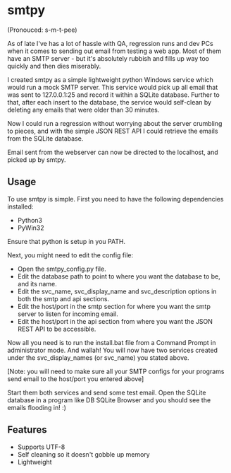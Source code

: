 smtpy
=====

(Pronouced: s-m-t-pee)

As of late I've has a lot of hassle with QA, regression runs and dev PCs when it comes to sending out email from testing a web app.
Most of them have an SMTP server - but it's absolutely rubbish and fills up way too quickly and then dies miserably.

I created smtpy as a simple lightweight python Windows service which would run a mock SMTP server. This service would pick up all email that was sent to 127.0.0.1:25 and record it within a SQLite database. Further to that, after each insert to the database, the service would self-clean by deleting any emails that were older than 30 minutes.

Now I could run a regression without worrying about the server crumbling to pieces, and with the simple JSON REST API I could retrieve the emails from the SQLite database.

Email sent from the webserver can now be directed to the localhost, and picked up by smtpy.

Usage
-----

To use smtpy is simple. First you need to have the following dependencies installed:

 * Python3
 * PyWin32

Ensure that python is setup in you PATH.

Next, you might need to edit the config file:

 * Open the smtpy_config.py file.
 * Edit the database path to point to where you want the database to be, and its name.
 * Edit the svc_name, svc_display_name and svc_description options in both the smtp and api sections.
 * Edit the host/port in the smtp section for where you want the smtp server to listen for incoming email.
 * Edit the host/port in the api section from where you want the JSON REST API to be accessible.

Now all you need is to run the install.bat file from a Command Prompt in administrator mode. And wallah! You will now have two services created under the svc_display_names (or svc_name) you stated above.

[Note: you will need to make sure all your SMTP configs for your programs send email to the host/port you entered above]

Start them both services and send some test email. Open the SQLite database in a program like DB SQLite Browser and you should see the emails flooding in! :)


Features
--------

 * Supports UTF-8
 * Self cleaning so it doesn't gobble up memory
 * Lightweight